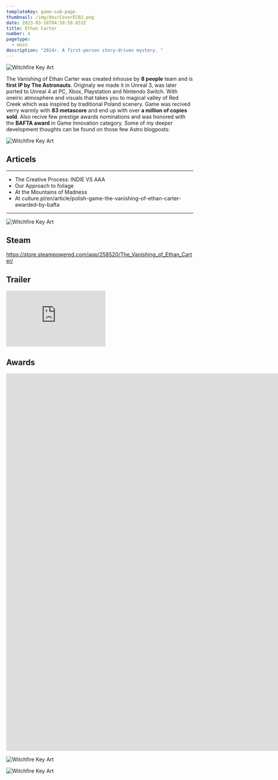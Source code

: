 ```yaml
---
templateKey: game-sub-page
thumbnail: /img/dev/CoverEC02.png
date: 2023-03-16T04:59:59.653Z
title: Ethan Carter
number: 4
pagetype:
  - main
description: "2014r. A first-person story-driven mystery. "
---
```


![Witchfire Key Art](/img/dev/TVOEC01.jpg)



The Vanishing of Ethan Carter was created inhouse by **8 people** team and is **first IP by The Astronauts**. Originaly we made it in Unreal 3, was later ported to Unreal 4 at PC, Xbox, Playstation and Nintendo Switch. With oneiric atmosphere and visuals that takes you to magical valley of Red Creek which was inspired by traditional Poland  scenery. Game was recived verry  warmly with **83 metascore** and end up with over **a million of copies sold**. Also recive few prestige awards nominations and was honored with the **BAFTA award** in Game Innovation category. Some of my deeper development thoughts can be found on those few Astro blogposts: 


![Witchfire Key Art](/img/dev/FamilyHouse.jpg)




## Articels

---


- The Creative Process: INDIE VS AAA   
- Our Approach to foliage   
- At the Mountains of Madness   
- At culture.pl/en/article/polish-game-the-vanishing-of-ethan-carter-awarded-by-bafta   


--- 


![Witchfire Key Art](/img/dev/RustyWood.jpg)



## Steam

https://store.steampowered.com/app/258520/The_Vanishing_of_Ethan_Carter/


## Trailer 

<iframe width="267" height="151" src="https://www.youtube.com/embed/9oxbkL3N_fM" title="The Vanishing of Ethan Carter - Welcome to Red Creek Valley Trailer" frameborder="0" allow="accelerometer; autoplay; clipboard-write; encrypted-media; gyroscope; picture-in-picture; web-share" allowfullscreen></iframe>




## Awards 



<iframe width="2312" height="1017" src="https://www.youtube.com/embed/hFgVQuBDeHU" title="The Vanishing of Ethan Carter wins for Game Innovation wins Best Game | BAFTA Games Awards 2015" frameborder="0" allow="accelerometer; autoplay; clipboard-write; encrypted-media; gyroscope; picture-in-picture; web-share" allowfullscreen></iframe>






![Witchfire Key Art](/img/dev/ethan_carter_rocky_path.gif)

![Witchfire Key Art](/img/dev/ethan_carter_cemetery.gif)
